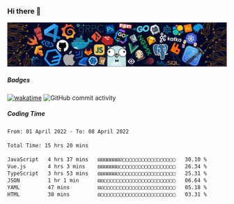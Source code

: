 ### Hi there 👋

![R](image/20220304/header_.bzdxkhl6c94.webp)

##### Badges

[![wakatime](https://wakatime.com/badge/user/3c2a8d5a-32f6-4f22-9e9f-3b453aa8478a.svg)](https://wakatime.com/@3c2a8d5a-32f6-4f22-9e9f-3b453aa8478a)
![GitHub commit activity](https://img.shields.io/github/commit-activity/y/HelloAndyZhang/HelloAndyZhang)


<!--
**HelloAndyZhang/HelloAndyZhang** is a ✨ _special_ ✨ repository because its `README.md` (this file) appears on your GitHub profile.

Here are some ideas to get you started:

- 🔭 I’m currently working on ...
- 🌱 I’m currently learning ...
- 👯 I’m looking to collaborate on ...
- 🤔 I’m looking for help with ...
- 💬 Ask me about ...
- 📫 How to reach me: ...
- 😄 Pronouns: ...
- ⚡ Fun fact: ...
-->

<!-- ![Anurag's GitHub stats](https://github-readme-stats.vercel.app/api?username=HelloAndyZhang&theme=cobalt) -->

<!-- ![Top Langs](https://github-readme-stats.vercel.app/api/top-langs/?username=HelloAndyZhang&layout=compact) -->


<!-- ![Ashutosh's github activity graph](https://activity-graph.herokuapp.com/graph?username=HelloAndyZhang&theme=rogue)  -->


##### Coding Time
<!--START_SECTION:waka-->

```text
From: 01 April 2022 - To: 08 April 2022

Total Time: 15 hrs 20 mins

JavaScript   4 hrs 37 mins   ⚅⚅⚅⚅⚅⚅⚅⚂▢▢▢▢▢▢▢▢▢▢▢▢▢▢▢▢▢   30.10 %
Vue.js       4 hrs 3 mins    ⚅⚅⚅⚅⚅⚅⚃▢▢▢▢▢▢▢▢▢▢▢▢▢▢▢▢▢▢   26.34 %
TypeScript   3 hrs 53 mins   ⚅⚅⚅⚅⚅⚅⚁▢▢▢▢▢▢▢▢▢▢▢▢▢▢▢▢▢▢   25.31 %
JSON         1 hr 1 min      ⚅⚃▢▢▢▢▢▢▢▢▢▢▢▢▢▢▢▢▢▢▢▢▢▢▢   06.64 %
YAML         47 mins         ⚅⚁▢▢▢▢▢▢▢▢▢▢▢▢▢▢▢▢▢▢▢▢▢▢▢   05.18 %
HTML         30 mins         ⚄▢▢▢▢▢▢▢▢▢▢▢▢▢▢▢▢▢▢▢▢▢▢▢▢   03.31 %
```

<!--END_SECTION:waka-->
